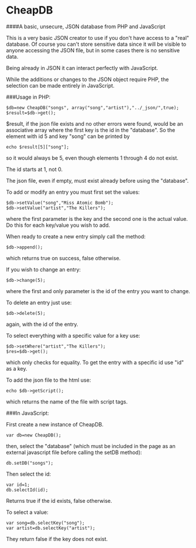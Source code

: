 CheapDB
=======

####A basic, unsecure, JSON database from PHP and JavaScript

This is a very basic JSON creator to use if you don't have access to a "real" database.
Of course you can't store sensitive data since it will be visible to anyone accessing the JSON file, but in some cases there is no sensitive data.

Being already in JSON it can interact perfectly with JavaScript.

While the additions or changes to the JSON object require PHP, the selection can be made entirely in JavaScript.

###Usage in PHP:

    $db=new CheapDB("songs", array("song","artist"),"../_json/",true);
    $result=$db->get();

$result, if the json file exists and no other errors were found, would be an associative array where the first key is the id in the "database".
So the element with id 5 and key "song" can be printed by

    echo $result[5]["song"];
  
so it would always be 5, even though elements 1 through 4 do not exist.

The id starts at 1, not 0.

The json file, even if empty, must exist already before using the "database".

To add or modify an entry you must first set the values:

    $db->setValue("song","Miss Atomic Bomb");
    $db->setValue("artist","The Killers");
  
where the first parameter is the key and the second one is the actual value. Do this for each key/value you wish to add.

When ready to create a new entry simply call the method:

    $db->append();
  
which returns true on success, false otherwise.

If you wish to change an entry:

    $db->change(5);
    
where the first and only parameter is the id of the entry you want to change.

To delete an entry just use:

    $db->delete(5);
  
again, with the id of the entry.

To select everything with a specific value for a key use:

    $db->setWhere("artist","The Killers");
    $res=$db->get();
  
which only checks for equality.
To get the entry with a specific id use "id" as a key.

To add the json file to the html use:

    echo $db->getScript();
  
which returns the name of the file with script tags.


###In JavaScript:

First create a new instance of CheapDB.

    var db=new CheapDB();
    
then, select the "database" (which must be included in the page as an external javascript file before calling the setDB method):

    db.setDB("songs");
  
Then select the id:

    var id=1;
    db.selectId(id);
  
Returns true if the id exists, false otherwise.

To select a value:

    var song=db.selectKey("song");
    var artist=db.selectKey("artist");
    
They return false if the key does not exist.
